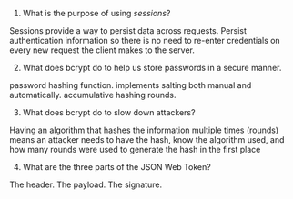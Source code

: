 <!-- Answers to the Short Answer Essay Questions go here -->

1. What is the purpose of using _sessions_?

Sessions provide a way to persist data across requests. Persist authentication information so there is no need to re-enter credentials on every new request the client makes to the server.

2. What does bcrypt do to help us store passwords in a secure manner.

password hashing function.
implements salting both manual and automatically.
accumulative hashing rounds.

3. What does bcrypt do to slow down attackers?

Having an algorithm that hashes the information multiple times (rounds) means an attacker needs to have the hash, know the algorithm used, and how many rounds were used to generate the hash in the first place

4. What are the three parts of the JSON Web Token?

The header.
The payload.
The signature.
